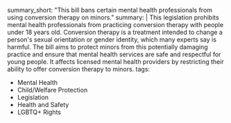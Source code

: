 summary_short: "This bill bans certain mental health professionals from using conversion therapy on minors."
summary: |
  This legislation prohibits mental health professionals from practicing conversion therapy with people under 18 years old. Conversion therapy is a treatment intended to change a person's sexual orientation or gender identity, which many experts say is harmful. The bill aims to protect minors from this potentially damaging practice and ensure that mental health services are safe and respectful for young people. It affects licensed mental health providers by restricting their ability to offer conversion therapy to minors.
tags:
  - Mental Health
  - Child/Welfare Protection
  - Legislation
  - Health and Safety
  - LGBTQ+ Rights
